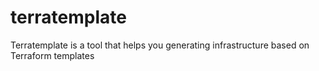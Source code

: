 # terratemplate
Terratemplate is a tool that helps you generating infrastructure based on Terraform templates
